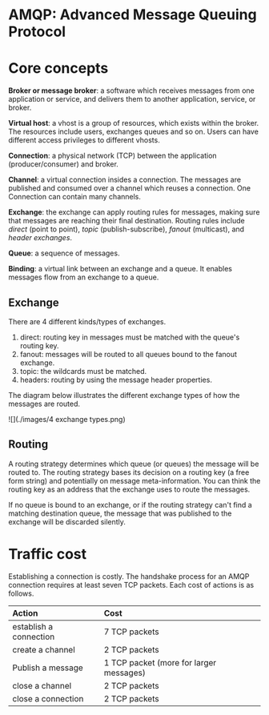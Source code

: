 AMQP: Advanced Message Queuing Protocol
========================

# Core concepts

**Broker or message broker**: a software which receives messages from one application or service, and delivers them to
another application, service, or broker.

**Virtual host**: a vhost is a group of resources, which exists within the broker. The resources include users, exchanges
queues and so on. Users can have different access privileges to different vhosts.

**Connection**: a physical network (TCP) between the application (producer/consumer) and broker.

**Channel**: a virtual connection insides a connection. The messages are published and consumed over a channel which reuses
a connection. One Connection can contain many channels.

**Exchange**: the exchange can apply routing rules for messages, making sure that messages are reaching their final destination.
Routing rules include *direct* (point to point), *topic* (publish-subscribe), *fanout* (multicast), and *header exchanges*.

**Queue**: a sequence of messages.

**Binding**: a virtual link between an exchange and a queue. It enables messages flow from an exchange to a queue.

## Exchange

There are 4 different kinds/types of exchanges.

1. direct: routing key in messages must be matched with the queue's routing key.
2. fanout: messages will be routed to all queues bound to the fanout exchange.
3. topic: the wildcards must be matched.
4. headers: routing by using the message header properties.

The diagram below illustrates the different exchange types of how the messages are routed.

![](./images/4 exchange types.png)

## Routing

A routing strategy determines which queue (or queues) the message will be routed to. The routing strategy bases its decision
on a routing key (a free form string) and potentially on message meta-information. You can think the routing key as an address
that the exchange uses to route the messages.

If no queue is bound to an exchange, or if the routing strategy can't find a matching destination queue, the message that
was published to the exchange will be discarded silently.

# Traffic cost

Establishing a connection is costly. The handshake process for an AMQP connection requires at least seven TCP packets. Each
cost of actions is as follows.

| Action                 | Cost                                    |
|:-----------------------|:----------------------------------------|
| establish a connection | 7 TCP packets                           |
| create a channel       | 2 TCP packets                           |
| Publish a message      | 1 TCP packet (more for larger messages) |
| close a channel        | 2 TCP packets                           |
| close a connection     | 2 TCP packets                           |

